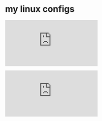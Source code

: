 # my linux configs



![scrcpy on linux ](https://github.com/MrCharouon/my-linux-configs/blob/main/scrcpy.md)

![protonVPN on linux ](https://github.com/MrCharouon/my-linux-configs/blob/main/protonVPN.md)
